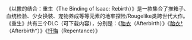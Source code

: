 《以撒的结合：重生（The Binding of Isaac: Rebirth）》是一款集合了推箱子、血统检验、少女换装、宠物养成等等元素的地牢探险/Rougelike类跨世代大作。
《重生》共有三个DLC（可下载内容），分别是：《[胎衣](https://isaac.huijiwiki.com/wiki/%E8%83%8E%E8%A1%A3)（Afterbirth）》《[胎衣†](https://isaac.huijiwiki.com/wiki/%E8%83%8E%E8%A1%A3%E2%80%A0)（Afterbirth†）》《[忏悔](https://isaac.huijiwiki.com/wiki/%E5%BF%8F%E6%82%94)（Repentance）》